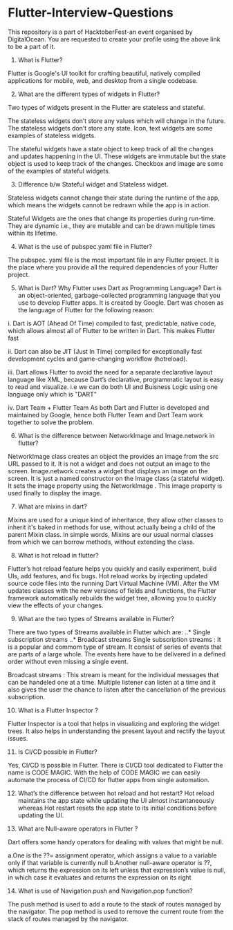 # Flutter-Interview-Questions

This repository is a part of HacktoberFest-an event organised by DigitalOcean. You are requested to create your profile using the above link to be a part of it.

1. What is Flutter?

Flutter is Google's UI toolkit for crafting beautiful, natively compiled applications for mobile, web, and desktop from a single codebase.

2. What are the different types of widgets in Flutter?

Two types of widgets present in the Flutter are stateless and stateful.

The stateless widgets don’t store any values which will change in the future. The stateless widgets don’t store any state. Icon, text widgets are some examples of stateless widgets.

The stateful widgets have a state object to keep track of all the changes and updates happening in the UI. These widgets are immutable but the state object is used to keep track of the changes. Checkbox and image are some of the examples of stateful widgets.

3. Difference b/w Stateful widget and Stateless widget.

Stateless widgets cannot change their state during the runtime of the app, which means the widgets cannot be redrawn while the app is in action.

Stateful Widgets are the ones that change its properties during run-time. They are dynamic i.e., they are mutable and can be drawn multiple times within its lifetime.

4. What is the use of pubspec.yaml file in Flutter?

The pubspec. yaml file is the most important file in any Flutter project. It is the place where you provide all the required dependencies of your Flutter project.

5. What is Dart? Why Flutter uses Dart as Programming Language? Dart is an object-oriented, garbage-collected programming language that you use to develop Flutter apps. It is created by Google. Dart was chosen as the language of Flutter for the following reason:

i. Dart is AOT (Ahead Of Time) compiled to fast, predictable, native code, which allows almost all of Flutter to be written in Dart. This makes Flutter fast

ii. Dart can also be JIT (Just In Time) compiled for exceptionally fast development cycles and game-changing workflow (hotreload).

iii. Dart allows Flutter to avoid the need for a separate declarative layout language like XML, because Dart’s declarative, programmatic layout is easy to read and visualize. i.e we can do both UI and Buisness Logic using one language only which is "DART"

iv. Dart Team + Flutter Team As both Dart and Flutter is developed and maintained by Google, hence both Flutter Team and Dart Team work together to solve the problem.

6. What is the difference between NetworkImage and Image.network in flutter?

NetworkImage class creates an object the provides an image from the src URL passed to it. It is not a widget and does not output an image to the screen. Image.network creates a widget that displays an image on the screen. It is just a named constructor on the Image class (a stateful widget). It sets the image property using the NetworkImage . This image property is used finally to display the image.

7. What are mixins in dart?

Mixins are used for a unique kind of inheritance, they allow other classes to inherit it's baked in methods for use, without actually being a child of the parent Mixin class. In simple words, Mixins are our usual normal classes from which we can borrow methods, without extending the class.

8. What is hot reload in flutter?

Flutter’s hot reload feature helps you quickly and easily experiment, build UIs, add features, and fix bugs. Hot reload works by injecting updated source code files into the running Dart Virtual Machine (VM). After the VM updates classes with the new versions of fields and functions, the Flutter framework automatically rebuilds the widget tree, allowing you to quickly view the effects of your changes.

9. What are the two types of Streams available in Flutter?

There are two types of Streams available in Flutter which are: ..* Single subscription streams ..* Broadcast streams Single subscription streams : It is a popular and commom type of stream. It consist of series of events that are parts of a large whole. The events here have to be delivered in a defined order without even missing a single event.

Broadcast streams : This stream is meant for the individual messages that can be handeled one at a time. Multiple listener can listen at a time and it also gives the user the chance to listen after the cancellation of the previous subscription.

10. What is a Flutter Inspector ?

Flutter Inspector is a tool that helps in visualizing and exploring the widget trees. It also helps in understanding the present layout and rectify the layout issues.

11. Is CI/CD possible in Flutter?

Yes, CI/CD is possible in Flutter. There is CI/CD tool dedicated to Flutter the name is CODE MAGIC. With the help of CODE MAGIC we can easily automate the process of CI/CD for flutter apps from single automation.

12. What’s the difference between hot reload and hot restart? 
  Hot reload maintains the app state while updating the UI almost instantaneously whereas Hot restart resets the app state to its initial conditions before updating the UI.

13. What are Null-aware operators in Flutter ?

Dart offers some handy operators for dealing with values that might be null.

a.One is the ??= assignment operator, which assigns a value to a variable only if that variable is currently null
b.Another null-aware operator is ??, which returns the expression on its left unless that expression’s value is null, in which case it evaluates and returns the expression on its right

14. What is use of Navigation.push and Navigation.pop function?

The push method is used to add a route to the stack of routes managed by the navigator. The pop method is used to remove the current route from the stack of routes managed by the navigator.
